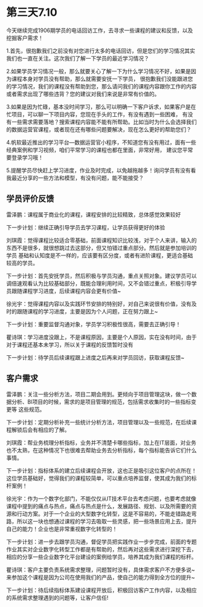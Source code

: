 # 第三天7.10

今天继续完成1906期学员的电话回访工作，去寻求一些课程的建议和反馈，以及挖掘客户需求！

1.首先，很抱歉我们之前没有对您进行太多的电话回访，但是您们的学习情况其实我们也一直在关注。这次我们了解一下学员的最近学习情况？

2.如果学员学习情况一般，那么就要关心了解一下为什么学习情况不好，如果是因为课程本身对学员没有帮助，那么就需要安抚一下学员，
很抱歉我们没能跟进您的学习情况，我们的课程没有帮助到您，那么请问我们的课程内容跟你工作的内容或者需求出现了哪些违背？您的建议对我们来说是非常有价值的。

3.如果是因为忙碌，基本没时间学习，那么可以明确一下客户诉求，如果客户是在忙项目，可以聊一下项目内容，您现在手头的工作，有没有遇到一些困难，
有没有一些需求需要落地？搜索课程内容能不能有所帮助。比如当时为什么会选择我们的数据运营官课程，或者现在还有哪些问题要解决，现在怎么更好的帮助您们？

4.帆软最近推出的学习平台—数据运营官小程序，不知道您有没有用过，面有一些经典案例和学习视频，咱们平常学习的课程也都在里面，非常好用，
建议您平常要登录学习哦！

5.提醒学员尽快赶上学习进度，作业及时完成，以免越拖越多！询问学员有没有看我最近分享的一些方法和模型，有没有问题，能不能接受？

## 学员评价反馈
雷泽鹏：课程属于商业化的课程，课程安排的比较精致，总体感觉效果较好

下一步计划：继续正确引导学员去学习课程，让学员获得更好的体验

刘琪霞：觉得课程比较适合零基础，前面课程知识比较浅，对于个人来讲，输入的东西不是很多，就很想跳过去这部分，但又怕错过重点部分。然后就是参加培训的学员
基础和认知度是不一样的，应该要有区分度，或者有进阶课程，更适合基础较高的学员。

下一步计划：首先安抚学员，然后积极与学员沟通，重点关照对象。建议学员可以调倍速观看认为比较基础部分，既能合理利用时间，又不会错过重点，积极引导学员跟随课程学习进度，后续课程内容会更有价值~

徐光宇：觉得课程内容以及实践环节安排的特别好，对自己来说很有价值，没有及时的跟随课程的学习进度，主要是因为个人问题，正在努力跟上~

下一步计划：重要监督沟通对象，学员学习积极性很高，需要去正确引导！

瞿诗琪：学习进度没跟上，不是课程原因，主要是个人原因，实在没有时间，由于对于课程还基本未学习，所以关于课程的反馈暂时没有

下一步计划：待学员后续课程跟上进度之后再来对学员回访，获取课程反馈~


## 客户需求
雷泽鹏：关注一些分析方法，项目二期会用到。更倾向于项目管理这块，做一个数据分析、BI项目的时候，需求的是项目管理的规范，包括需求收集时的一些指标变更等
这些规范。

下一步计划：定期分析补充一些统计分析方法，项目管理以及一些规范，在后续课程解锁后会有相应的了解。

刘琪霞：帮业务梳理分析指标，业务并不清楚卡哪些指标，加上在IT层面，对业务也不太熟，在这种情况下也很难去帮助业务去分析指标，每个指标能告诉它们什么事情。

下一步计划：指标体系的建立后续课程会开放，这也正是吸引这位客户的点所在！这位学员基础好，觉得我们的课程较简单，可以重点培养监督，使其成为我们的标杆案例！

徐光宇：作为一个数字化部门，不能仅仅从IT技术平台去考虑问题，也要考虑就像课程中提到的痛点与热点，痛点与热点是什么，发展路径、规划、以及所需要的资源和行动方案。对于一个企业的大型数字化转型，这是不容易的，不能走错路走弯路，所以这一块也想通过课程的学习去吸取一些灵感，把一些场景应用上去，提升自己的能力！企业也是非常重视数字化转型的！

下一步计划：进一步去跟学员沟通，督促学员把实践作业一步步完成，前面的专题作业其实对企业数字化转型工作都是有帮助的，然后再对这些需求进行深挖下去，相应的分享一些企业数字化平台建设的案例给学员，培养其成为我们课程的标杆。

瞿诗琪：客户主要负责系统需求整理，问题暂时没有，具体需求客户不方便多说~来参加这个课程是因为公司在使用我们的产品，使自己的能力得到全方位的提升~

下一步计划：待后续指标体系建设课程开放后，积极回访客户工作内容，以及相应的系统需求整理遇到的问题等，让客户信任!
